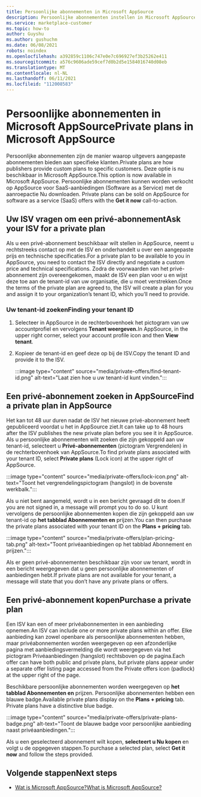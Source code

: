 ```yaml
---
title: Persoonlijke abonnementen in Microsoft AppSource
description: Persoonlijke abonnementen instellen in Microsoft AppSource (Azure Marketplace).
ms.service: marketplace-customer
ms.topic: how-to
author: Guyshu
ms.author: gushuchm
ms.date: 06/08/2021
robots: noindex
ms.openlocfilehash: a392859c1106c747e0e7c696927ef3b25262e411
ms.sourcegitcommit: a576c9606ade59cef7d0b2d5e1584016740d08eb
ms.translationtype: MT
ms.contentlocale: nl-NL
ms.lasthandoff: 06/11/2021
ms.locfileid: "112008583"
---
```

# <a name="private-plans-in-microsoft-appsource"></a><span data-ttu-id="abe0b-103">Persoonlijke abonnementen in Microsoft AppSource</span><span class="sxs-lookup"><span data-stu-id="abe0b-103">Private plans in Microsoft AppSource</span></span>

<span data-ttu-id="abe0b-104">Persoonlijke abonnementen zijn de manier waarop uitgevers aangepaste abonnementen bieden aan specifieke klanten.</span><span class="sxs-lookup"><span data-stu-id="abe0b-104">Private plans are how publishers provide custom plans to specific customers.</span></span> <span data-ttu-id="abe0b-105">Deze optie is nu beschikbaar in Microsoft AppSource.</span><span class="sxs-lookup"><span data-stu-id="abe0b-105">This option is now available in Microsoft AppSource.</span></span> <span data-ttu-id="abe0b-106">Persoonlijke abonnementen kunnen worden verkocht op AppSource voor SaaS-aanbiedingen (Software as a Service) met de aanroepactie Nu downloaden. </span><span class="sxs-lookup"><span data-stu-id="abe0b-106">Private plans can be sold on AppSource for software as a service (SaaS) offers with the **Get it now** call-to-action.</span></span>

## <a name="ask-your-isv-for-a-private-plan"></a><span data-ttu-id="abe0b-107">Uw ISV vragen om een privé-abonnement</span><span class="sxs-lookup"><span data-stu-id="abe0b-107">Ask your ISV for a private plan</span></span>

<span data-ttu-id="abe0b-108">Als u een privé-abonnement beschikbaar wilt stellen in AppSource, neemt u rechtstreeks contact op met de ISV en onderhandelt u over een aangepaste prijs en technische specificaties.</span><span class="sxs-lookup"><span data-stu-id="abe0b-108">For a private plan to be available to you in AppSource, you need to contact the ISV directly and negotiate a custom price and technical specifications.</span></span> <span data-ttu-id="abe0b-109">Zodra de voorwaarden van het privé-abonnement zijn overeengekomen, maakt de ISV een plan voor u en wijst deze toe aan de tenant-id van uw organisatie, die u moet verstrekken.</span><span class="sxs-lookup"><span data-stu-id="abe0b-109">Once the terms of the private plan are agreed to, the ISV will create a plan for you and assign it to your organization’s tenant ID, which you’ll need to provide.</span></span>

### <a name="finding-your-tenant-id"></a><span data-ttu-id="abe0b-110">Uw tenant-id zoeken</span><span class="sxs-lookup"><span data-stu-id="abe0b-110">Finding your tenant ID</span></span>

1. <span data-ttu-id="abe0b-111">Selecteer in AppSource in de rechterbovenhoek het pictogram van uw accountprofiel en vervolgens **Tenant weergeven.**</span><span class="sxs-lookup"><span data-stu-id="abe0b-111">In AppSource, in the upper right corner, select your account profile icon and then **View tenant**.</span></span>
2. <span data-ttu-id="abe0b-112">Kopieer de tenant-id en geef deze op bij de ISV.</span><span class="sxs-lookup"><span data-stu-id="abe0b-112">Copy the tenant ID and provide it to the ISV.</span></span>

    :::image type="content" source="media/private-offers/find-tenant-id.png" alt-text="Laat zien hoe u uw tenant-id kunt vinden.":::

## <a name="find-a-private-plan-in-appsource"></a><span data-ttu-id="abe0b-114">Een privé-abonnement zoeken in AppSource</span><span class="sxs-lookup"><span data-stu-id="abe0b-114">Find a private plan in AppSource</span></span>

<span data-ttu-id="abe0b-115">Het kan tot 48 uur duren nadat de ISV het nieuwe privé-abonnement heeft gepubliceerd voordat u het in AppSource ziet.</span><span class="sxs-lookup"><span data-stu-id="abe0b-115">It can take up to 48 hours after the ISV publishes the new private plan before you see it in AppSource.</span></span> <span data-ttu-id="abe0b-116">Als u persoonlijke abonnementen wilt zoeken die zijn gekoppeld aan uw tenant-id, selecteert u **Privé-abonnementen** (pictogram Vergrendelen) in de rechterbovenhoek van AppSource.</span><span class="sxs-lookup"><span data-stu-id="abe0b-116">To find private plans associated with your tenant ID, select **Private plans** (Lock icon) at the upper right of AppSource.</span></span>

:::image type="content" source="media/private-offers/lock-icon.png" alt-text="Toont het vergrendelingspictogram (hangslot) in de bovenste werkbalk.":::

<span data-ttu-id="abe0b-118">Als u niet bent aangemeld, wordt u in een bericht gevraagd dit te doen.</span><span class="sxs-lookup"><span data-stu-id="abe0b-118">If you are not signed in, a message will prompt you to do so.</span></span> <span data-ttu-id="abe0b-119">U kunt vervolgens de persoonlijke abonnementen kopen die zijn gekoppeld aan uw tenant-id op **het tabblad Abonnementen en** prijzen.</span><span class="sxs-lookup"><span data-stu-id="abe0b-119">You can then purchase the private plans associated with your tenant ID on the **Plans + pricing** tab.</span></span>

:::image type="content" source="media/private-offers/plan-pricing-tab.png" alt-text="Toont privéaanbiedingen op het tabblad Abonnement en prijzen.":::

<span data-ttu-id="abe0b-121">Als er geen privé-abonnementen beschikbaar zijn voor uw tenant, wordt in een bericht weergegeven dat u geen persoonlijke abonnementen of aanbiedingen hebt.</span><span class="sxs-lookup"><span data-stu-id="abe0b-121">If private plans are not available for your tenant, a message will state that you don’t have any private plans or offers.</span></span>

## <a name="purchase-a-private-plan"></a><span data-ttu-id="abe0b-122">Een privé-abonnement kopen</span><span class="sxs-lookup"><span data-stu-id="abe0b-122">Purchase a private plan</span></span>

<span data-ttu-id="abe0b-123">Een ISV kan een of meer privéabonnementen in een aanbieding opnemen.</span><span class="sxs-lookup"><span data-stu-id="abe0b-123">An ISV can include one or more private plans within an offer.</span></span> <span data-ttu-id="abe0b-124">Elke aanbieding kan zowel openbare als persoonlijke abonnementen hebben, maar privéabonnementen worden weergegeven op een afzonderlijke pagina met aanbiedingsvermelding die wordt weergegeven via het pictogram Privéaanbiedingen (hangslot) rechtsboven op de pagina.</span><span class="sxs-lookup"><span data-stu-id="abe0b-124">Each offer can have both public and private plans, but private plans appear under a separate offer listing page accessed from the Private offers icon (padlock) at the upper right of the page.</span></span>

<span data-ttu-id="abe0b-125">Beschikbare persoonlijke abonnementen worden weergegeven op **het tabblad Abonnementen en** prijzen. Persoonlijke abonnementen hebben een blauwe badge.</span><span class="sxs-lookup"><span data-stu-id="abe0b-125">Available private plans display on the **Plans + pricing** tab. Private plans have a distinctive blue badge.</span></span>

:::image type="content" source="media/private-offers/private-plans-badge.png" alt-text="Toont de blauwe badge voor persoonlijke aanbieding naast privéaanbiedingen.":::

<span data-ttu-id="abe0b-127">Als u een geselecteerd abonnement wilt kopen, **selecteert u Nu kopen** en volgt u de opgegeven stappen.</span><span class="sxs-lookup"><span data-stu-id="abe0b-127">To purchase a selected plan, select **Get it now** and follow the steps provided.</span></span>

## <a name="next-steps"></a><span data-ttu-id="abe0b-128">Volgende stappen</span><span class="sxs-lookup"><span data-stu-id="abe0b-128">Next steps</span></span>

- [<span data-ttu-id="abe0b-129">Wat is Microsoft AppSource?</span><span class="sxs-lookup"><span data-stu-id="abe0b-129">What is Microsoft AppSource?</span></span>](appsource-overview.md)
